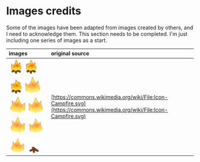 # Images credits

Some of the images have been adapted from images created by others, and I need to acknowledge them.  This section needs to be completed.  I'm just including one series of images as a start.

| images | original source |
| :--- | :--- |
| ![](/assets/fire.png)![](/assets/fire1.png)![](/assets/fire2.png)![](/assets/flame1.png)![](/assets/flame2.png)![](/assets/flame3.png)![](/assets/flame4.png)![](/assets/flame5.png)![](/assets/flame6.png)![](/assets/logs.png) | [https://commons.wikimedia.org/wiki/File:Icon-Campfire.svg](https://commons.wikimedia.org/wiki/File:Icon-Campfire.svg) |



